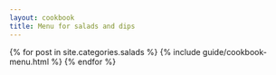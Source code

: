 ```yaml
---
layout: cookbook
title: Menu for salads and dips
---
```

<div class="container">
{% for post in site.categories.salads %}
{% include guide/cookbook-menu.html %}
{% endfor %}
</div>